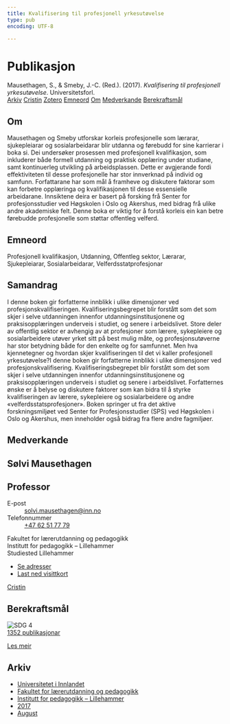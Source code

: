 ```yaml
---
title: Kvalifisering til profesjonell yrkesutøvelse
type: pub
encoding: UTF-8

---
```

<h1>Publikasjon</h1>
<article id="csl-bib-container-LTDQVHB4" class="csl-bib-container">
  <div class="csl-bib-body"> <div class="csl-entry">Mausethagen, S., &#38; Smeby, J.-C. (Red.). (2017). <i>Kvalifisering til profesjonell yrkesutøvelse</i>. Universitetsforl.</div> </div>
  <div class="csl-bib-buttons">
    <a href="#taxonomy-article-LTDQVHB4" alt="archive" class="csl-bib-button">Arkiv</a>
    <a href="https://app.cristin.no/results/show.jsf?id=1487414" alt="Cristin" class="csl-bib-button">Cristin</a>
    <a href="http://zotero.org/groups/5881554/items/LTDQVHB4" alt="Zotero" class="csl-bib-button">Zotero</a>
    <a href="#keywords-article-LTDQVHB4" alt="keywords" class="csl-bib-button">Emneord</a>
    <a href="#about-article-LTDQVHB4" alt="about_pub" class="csl-bib-button">Om</a>
    <a href="#contributors-article-LTDQVHB4" alt="contributors" class="csl-bib-button">Medverkande</a>
    <a href="#sdg-article-LTDQVHB4" alt="sdg" class="csl-bib-button">Berekraftsmål</a>
  </div>
  <div id="csl-bib-meta-container-LTDQVHB4"></div>
</article>
<div id="csl-bib-meta-LTDQVHB4" class="csl-bib-meta">
  <article id="about-article-LTDQVHB4" class="about_pub-article">
    <h1>Om</h1>
    Mausethagen og Smeby utforskar korleis profesjonelle som lærarar, sjukepleiarar og sosialarbeidarar blir utdanna og førebudd for sine karrierar i boka si. Dei undersøker prosessen med profesjonell kvalifikasjon, som inkluderer både formell utdanning og praktisk opplæring under studiane, samt kontinuerleg utvikling på arbeidsplassen. Dette er avgjerande fordi effektiviteten til desse profesjonelle har stor innverknad på individ og samfunn. Forfattarane har som mål å framheve og diskutere faktorar som kan forbetre opplæringa og kvalifikasjonen til desse essensielle arbeidarane. Innsiktene deira er basert på forsking frå Senter for profesjonsstudier ved Høgskolen i Oslo og Akershus, med bidrag frå ulike andre akademiske felt. Denne boka er viktig for å forstå korleis ein kan betre førebudde profesjonelle som støttar offentleg velferd.
  </article>
  <article id="keywords-article-LTDQVHB4" class="keywords-article">
    <h1>Emneord</h1>
    Profesjonell kvalifikasjon, Utdanning, Offentleg sektor, Lærarar, Sjukepleiarar, Sosialarbeidarar, Velferdsstatprofesjonar
  </article>
  <article id="abstract-article-LTDQVHB4" class="abstract-article">
    <h1>Samandrag</h1>
    I denne boken gir forfatterne innblikk i ulike dimensjoner ved profesjonskvalifiseringen. Kvalifiseringsbegrepet blir forstått som det som skjer i selve utdanningen innenfor utdanningsinstitusjonene og praksisopplæringen underveis i studiet, og senere i arbeidslivet. Store deler av offentlig sektor er avhengig av at profesjoner som lærere, sykepleiere og sosialarbeidere utøver yrket sitt på best mulig måte, og profesjonsutøverne har stor betydning både for den enkelte og for samfunnet. Men hva kjennetegner og hvordan skjer kvalifiseringen til det vi kaller profesjonell yrkesutøvelse?I denne boken gir forfatterne innblikk i ulike dimensjoner ved profesjonskvalifisering. Kvalifiseringsbegrepet blir forstått som det som skjer i selve utdanningen innenfor utdanningsinstitusjonene og praksisopplæringen underveis i studiet og senere i arbeidslivet. Forfatternes ønske er å belyse og diskutere faktorer som kan bidra til å styrke kvalifiseringen av lærere, sykepleiere og sosialarbeidere og andre «velferdsstatsprofesjoner». Boken springer ut fra det aktive forskningsmiljøet ved Senter for Profesjonsstudier (SPS) ved Høgskolen i Oslo og Akershus, men inneholder også bidrag fra flere andre fagmiljøer.
  </article>
  <article id="contributors-article-LTDQVHB4" class="contributors-article">
    <h1>Medverkande</h1>
    <div class="personas"> <div class="vrtx-hinn-person-card"> <div class="photo"> <i class="lar la-user-circle missing-person"></i> </div> <div class="info"> <hgroup><h1>Sølvi Mausethagen</h1> <h2>Professor</h2> </hgroup><dl> <dt>E-post</dt> <dd> <a href="mailto:solvi.mausethagen@inn.no">solvi.mausethagen@inn.no</a> </dd> <dt>Telefonnummer</dt> <dd><a href="tel:+4762517779"> +47 62 51 77 79 </a></dd> </dl> <p> Fakultet for lærerutdanning og pedagogikk<br> Institutt for pedagogikk – Lillehammer<br> Studiested Lillehammer </p> <ul class="vrtx-hinn-links"> <li><a href="https://www.inn.no/finn-en-ansatt/solvi-mausethagen.html#vrtx-hinn-addresses">Se adresser</a></li> <li><a href="https://www.inn.no/finn-en-ansatt/solvi-mausethagen.html?vrtx=vcf">Last ned visittkort</a></li> </ul> </div> </div> <a href="https://app.cristin.no/persons/show.jsf?id=60275" alt="Cristin URL" class="personas-cristin">Cristin</a> </div>
  </article>
  <article id="sdg-article-LTDQVHB4" class="sdg-article">
    <h1>Berekraftsmål</h1>
    <div class="sdg-container"><div id="sdg4" class="sdg">
        <img src="{{< params subfolder >}}images/sdg/sdg04_nn.png" class="image" alt="SDG 4">
        <div class="sdg-overlay">
          <a href="/nn/archive/?key=?sdg=4#archive" class="sdg-publication-count"><span>1352</span> publikasjonar</a>
          <p><a href="https://fn.no/om-fn/fns-baerekraftsmaal/god-utdanning?lang=nno-NO" class="sdg-read-more">Les meir</a></p>
        </div>
      </div></div>
  </article>
  <article id="taxonomy-article-LTDQVHB4" class="taxonomy-article">
    <h1>Arkiv</h1>
    <ul>
      <li>
        <a href="/nn/archive/?key=3DCRN523">Universitetet i Innlandet</a>
      </li>
      <li>
        <a href="/nn/archive/?key=WYNZA47F">Fakultet for lærerutdanning og pedagogikk</a>
      </li>
      <li>
        <a href="/nn/archive/?key=L8MA547R">Institutt for pedagogikk – Lillehammer</a>
      </li>
      <li>
        <a href="/nn/archive/?key=HCCH4BKG">2017</a>
      </li>
      <li>
        <a href="/nn/archive/?key=YE8UPRW2">August</a>
      </li>
    </ul>
  </article>
</div>
